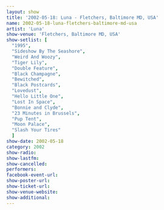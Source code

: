 ```yaml
---
layout: show
title: '2002-05-18: Luna - Fletchers, Baltimore MD, USA'
name: 2002-05-18-luna-fletchers-baltimore-md-usa
artist: 'Luna'
show-venue: 'Fletchers, Baltimore MD, USA'
show-setlist: [
  "1995",
  "Sideshow By The Seashore",
  "Weird And Woozy",
  "Tiger Lily",
  "Double Feature",
  "Black Champagne",
  "Bewitched",
  "Black Postcards",
  "Lovedust",
  "Hello Little One",
  "Lost In Space",
  "Bonnie and Clyde",
  "23 Minutes in Brussels",
  "Pup Tent",
  "Moon Palace",
  "Slash Your Tires"
  ]
show-date: 2002-05-18
category: 2002
show-radio: 
show-lastfm: 
show-cancelled: 
performers: 
facebook-event-url: 
show-poster-url: 
show-ticket-url: 
show-venue-website: 
show-additional: 
---
```


